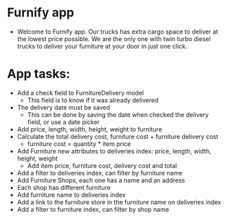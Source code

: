 # Furnify app

- Welcome to Furnify app. Our trucks has extra cargo space to deliver at the lowest price possible. We are the only one with twin turbo diesel trucks to deliver your furniture at your door in just one click.

# App tasks:

- Add a check field to FurnitureDelivery model
  - This field is to know if it was already delivered
- The delivery date must be saved
  - This can be done by saving the date when checked the delivery field, or use a date picker
- Add price, length, width, height, weight to furniture
- Calculate the total delivery cost, furniture cost + furniture delivery cost
  - furniture cost = quantity \* item price
- Add Furniture new attributes to deliveries index: price, length, width, height, weight
  - Add item price, furniture cost, delivery cost and total
- Add a filter to deliveries index, can filter by furniture name
- Add Furniture Shops, each one has a name and an address
- Each shop has different furniture
- Add furniture name to deliveries index
- Add a link to the furniture store in the furniture name on deliveries index
- Add a filter to furniture index, can filter by shop name
